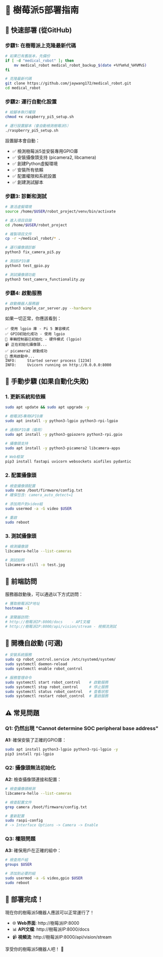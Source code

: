 # 🍓 樹莓派5部署指南

## 🚀 快速部署 (從GitHub)

### 步驟1: 在樹莓派上克隆最新代碼

```bash
# 如果已有舊版本，先備份
if [ -d "medical_robot" ]; then
    mv medical_robot medical_robot_backup_$(date +%Y%m%d_%H%M%S)
fi

# 克隆最新代碼
git clone https://github.com/jaywang172/medical_robot.git
cd medical_robot
```

### 步驟2: 運行自動化設置

```bash
# 給腳本執行權限
chmod +x raspberry_pi5_setup.sh

# 運行設置腳本（會自動檢測樹莓派5）
./raspberry_pi5_setup.sh
```

設置腳本會自動：
- ✅ 檢測樹莓派5並安裝專用GPIO庫
- ✅ 安裝攝像頭支持 (picamera2, libcamera)
- ✅ 創建Python虛擬環境
- ✅ 安裝所有依賴
- ✅ 配置權限和系統設置
- ✅ 創建測試腳本

### 步驟3: 診斷和測試

```bash
# 激活虛擬環境
source /home/$USER/robot_project/venv/bin/activate

# 進入項目目錄
cd /home/$USER/robot_project

# 複製項目文件
cp -r ~/medical_robot/* .

# 運行攝像頭診斷
python3 fix_camera_pi5.py

# 測試GPIO庫
python3 test_gpio.py

# 測試攝像頭功能
python3 test_camera_functionality.py
```

### 步驟4: 啟動服務

```bash
# 啟動機器人服務器
python3 simple_car_server.py --hardware
```

如果一切正常，你應該看到：

```
✅ 使用 lgpio 庫 - Pi 5 兼容模式
✅ GPIO初始化成功 - 使用 lgpio  
🚗 車輛控制器已初始化 - 硬件模式 (lgpio)
📹 正在初始化攝像頭...
✅ picamera2 啟動成功
🚀 應用啟動中...
INFO:     Started server process [1234]
INFO:     Uvicorn running on http://0.0.0.0:8000
```

## 🔧 手動步驟 (如果自動化失敗)

### 1. 更新系統和依賴

```bash
sudo apt update && sudo apt upgrade -y

# 樹莓派5專用GPIO庫
sudo apt install -y python3-lgpio python3-rpi-lgpio

# 通用GPIO庫（備用）
sudo apt install -y python3-gpiozero python3-rpi.gpio

# 攝像頭支持
sudo apt install -y python3-picamera2 libcamera-apps

# Web框架
pip3 install fastapi uvicorn websockets aiofiles pydantic
```

### 2. 配置攝像頭

```bash
# 檢查攝像頭配置
sudo nano /boot/firmware/config.txt
# 確保包含: camera_auto_detect=1

# 添加用戶到video組
sudo usermod -a -G video $USER

# 重啟
sudo reboot
```

### 3. 測試攝像頭

```bash
# 檢測攝像頭
libcamera-hello --list-cameras

# 測試拍照
libcamera-still -o test.jpg
```

## 📱 前端訪問

服務器啟動後，可以通過以下方式訪問：

```bash
# 獲取樹莓派IP地址
hostname -I

# 瀏覽器訪問:
# http://樹莓派IP:8000/docs    - API文檔
# http://樹莓派IP:8000/api/vision/stream - 視頻流測試
```

## 🎯 開機自啟動 (可選)

```bash
# 安裝系統服務
sudo cp robot_control.service /etc/systemd/system/
sudo systemctl daemon-reload
sudo systemctl enable robot_control

# 服務管理命令
sudo systemctl start robot_control    # 啟動服務
sudo systemctl stop robot_control     # 停止服務  
sudo systemctl status robot_control   # 查看狀態
sudo systemctl restart robot_control  # 重啟服務
```

## ⚠️ 常見問題

### Q1: 仍然出現 "Cannot determine SOC peripheral base address"

**A1:** 確保安裝了正確的GPIO庫：
```bash
sudo apt install python3-lgpio python3-rpi-lgpio -y
pip3 install rpi-lgpio
```

### Q2: 攝像頭無法初始化

**A2:** 檢查攝像頭連接和配置：
```bash
# 檢查攝像頭檢測
libcamera-hello --list-cameras

# 檢查配置文件
grep camera /boot/firmware/config.txt

# 重新配置
sudo raspi-config
# -> Interface Options -> Camera -> Enable
```

### Q3: 權限問題

**A3:** 確保用戶在正確的組中：
```bash
# 檢查用戶組
groups $USER

# 添加到必要的組
sudo usermod -a -G video,gpio $USER
sudo reboot
```

## 🎉 部署完成！

現在你的樹莓派5機器人應該可以正常運行了！

- 🌐 **Web界面**: http://樹莓派IP:8000
- 📊 **API文檔**: http://樹莓派IP:8000/docs  
- 📹 **視頻流**: http://樹莓派IP:8000/api/vision/stream

享受你的樹莓派5機器人吧！ 🤖
